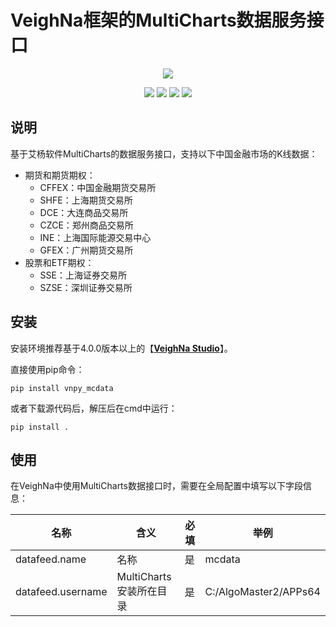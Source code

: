 # VeighNa框架的MultiCharts数据服务接口

<p align="center">
  <img src ="https://vnpy.oss-cn-shanghai.aliyuncs.com/vnpy-logo.png"/>
</p>

<p align="center">
    <img src ="https://img.shields.io/badge/version-1.0.0-blueviolet.svg"/>
    <img src ="https://img.shields.io/badge/platform-windows-yellow.svg"/>
    <img src ="https://img.shields.io/badge/python-3.10|3.11|3.12|3.13-blue.svg" />
    <img src ="https://img.shields.io/github/license/vnpy/vnpy.svg?color=orange"/>
</p>

## 说明

基于艾杨软件MultiCharts的数据服务接口，支持以下中国金融市场的K线数据：

* 期货和期货期权：
  * CFFEX：中国金融期货交易所
  * SHFE：上海期货交易所
  * DCE：大连商品交易所
  * CZCE：郑州商品交易所
  * INE：上海国际能源交易中心
  * GFEX：广州期货交易所
* 股票和ETF期权：
  * SSE：上海证券交易所
  * SZSE：深圳证券交易所


## 安装

安装环境推荐基于4.0.0版本以上的【[**VeighNa Studio**](https://www.vnpy.com)】。

直接使用pip命令：

```
pip install vnpy_mcdata
```


或者下载源代码后，解压后在cmd中运行：

```
pip install .
```


## 使用

在VeighNa中使用MultiCharts数据接口时，需要在全局配置中填写以下字段信息：

|名称|含义|必填|举例|
|---------|----|---|---|
|datafeed.name|名称|是|mcdata|
|datafeed.username|MultiCharts安装所在目录|是|C:/AlgoMaster2/APPs64|
